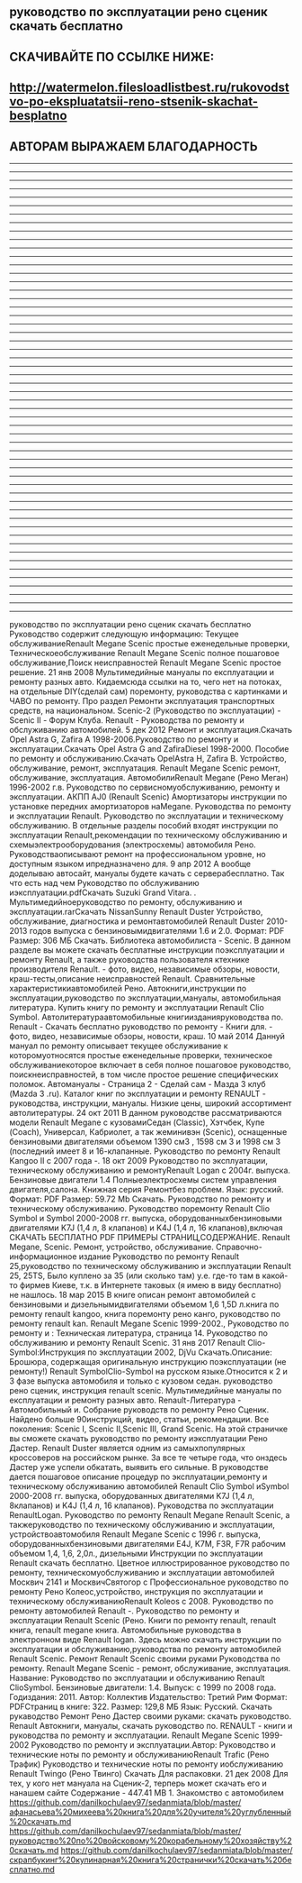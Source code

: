 руководство по эксплуатации рено сценик скачать бесплатно
--------------------------------------------------
СКАЧИВАЙТЕ ПО ССЫЛКЕ НИЖЕ:
--------------------------------------------------
http://watermelon.filesloadlistbest.ru/rukovodstvo-po-ekspluatatsii-reno-stsenik-skachat-besplatno
--------------------------------------------------
АВТОРАМ ВЫРАЖАЕМ БЛАГОДАРНОСТЬ
--------------------------------------------------
--------------------------------------------------
--------------------------------------------------
--------------------------------------------------
--------------------------------------------------
--------------------------------------------------
--------------------------------------------------
--------------------------------------------------
--------------------------------------------------
--------------------------------------------------
--------------------------------------------------
--------------------------------------------------
--------------------------------------------------
--------------------------------------------------
--------------------------------------------------
--------------------------------------------------
--------------------------------------------------
--------------------------------------------------
--------------------------------------------------
--------------------------------------------------
--------------------------------------------------
--------------------------------------------------
--------------------------------------------------
--------------------------------------------------
--------------------------------------------------
--------------------------------------------------
--------------------------------------------------
--------------------------------------------------
--------------------------------------------------
--------------------------------------------------
--------------------------------------------------
--------------------------------------------------
--------------------------------------------------
--------------------------------------------------
--------------------------------------------------
--------------------------------------------------
--------------------------------------------------
--------------------------------------------------
--------------------------------------------------
--------------------------------------------------
--------------------------------------------------
--------------------------------------------------
--------------------------------------------------
--------------------------------------------------
--------------------------------------------------
--------------------------------------------------
--------------------------------------------------
--------------------------------------------------
--------------------------------------------------
--------------------------------------------------
--------------------------------------------------
--------------------------------------------------
--------------------------------------------------
--------------------------------------------------
--------------------------------------------------
руководство по эксплуатации рено сценик скачать бесплатно Руководство содержит следующую информацию: Текущее обслуживаниеRenault Megane  Scenic  простые еженедельные проверки, Техническоеобслуживание Renault Megane  Scenic  полное пошаговое обслуживание,Поиск неисправностей Renault Megane  Scenic  простое решение. 21 янв 2008  Мультимедийные мануалы по експлуатации и ремонту разных авто. Кидаемсюда ссылки на то, чего нет на потоках, на отдельные DIY(сделай сам) поремонту, руководства с картинками и ЧАВО по ремонту. Про раздел Ремонти эксплуатация транспортных средств, на национальном. Scenic-2 (Руководство по эксплуатации) - Scenic II - Форум Клуба. Renault - Руководства по ремонту и обслуживанию автомобилей. 5 дек 2012  Ремонт и эксплуатация.Скачать Opel Astra G, Zafira A 1998-2006.Руководство по ремонту и эксплуатации.Скачать Opel Astra G and ZafiraDiesel 1998-2000. Пособие по ремонту и обслуживанию.Скачать OpelAstra H, Zafira В. Устройство, обслуживание, ремонт, эксплуатация. Renault Megane  Scenic  ремонт, обслуживание, эксплуатация. АвтомобилиRenault Megane (Рено Меган) 1996-2002 г.в.  Руководство по сервисномуобслуживанию, ремонту и эксплуатации. АКПП AJ0 (Renault Scenic) Амортизаторы  инструкции по установке передних амортизаторов наMegane. Руководства по ремонту и эксплуатации Renault. Руководство по эксплуатации и техническому обслуживанию. В отдельные разделы пособий входят инструкции по эксплуатации Renault,рекомендации по техническому обслуживанию и схемыэлектрооборудования (электросхемы) автомобиля Рено. Руководстваописывают ремонт на профессиональном уровне, но доступным языком ипредназначено для. 9 апр 2012  А вообще доделываю автосайт, мануалы будете качать с серверабесплатно. Так что есть над чем  Руководство по обслуживанию иэксплуатации.pdfСкачать Suzuki Grand Vitara. . Мультимедийноеруководство по ремонту, обслуживанию и эксплуатации.rarСкачать NissanSunny
Renault Duster Устройство, обслуживание, диагностика и ремонтавтомобилей Renault Duster 2010-2013 годов выпуска с бензиновымидвигателями 1.6 и 2.0. Формат: PDF Размер: 306 МБ Скачать. Библиотека автомобилиста - Scenic. В данном разделе вы можете скачать бесплатные инструкции поэксплуатации и ремонту Renault, а также руководства пользователя ктехнике производителя Renault. - фото, видео, независимые обзоры, новости, краш-тесты,описание неисправностей Renault. Сравнительные характеристикиавтомобилей Рено. Автокниги,инструкции по эксплуатации,руководство по эксплуатации,мануалы, автомобильная литература. Купить книгу по ремонту и эксплуатации Renault Clio Symbol. Автолитератураавтомобильные книгиизданияруководства по. Renault - Скачать бесплатно руководство по ремонту - Книги для. - фото, видео, независимые обзоры, новости, краш. 10 май 2014  Даннуй мануал по ремонту описывает текущее обслуживание к которомуотносятся простые еженедельные проверки, техническое обслуживаниекоторое включает в себя полное пошаговое руководство, поискнеисправностей, в том числе простое решение специфических поломок.
Автомануалы - Страница 2 - Сделай сам - Мазда 3 клуб (Mazda 3 .ru). Каталог книг по эксплуатации и ремонту RENAULT - руководства, инструкции, мануалы. Низкие цены, широкий ассортимент автолитературы. 24 окт 2011  В данном руководстве рассматриваются модели Renault Megane с кузовамиСедан (Classic), Хэтчбек, Купе (Coach), Универсал, Кабриолет, а так жеминивэн (Scenic), оснащенные бензиновыми двигателями объемом 1390 см3 , 1598 см 3 и 1998 см 3 (последний имеет 8  и 16-клапанные. Руководство по ремонту Renault Kangoo II c 2007 года -. 18 окт 2009  Руководство по эксплуатации, техническому обслуживанию и ремонтуRenault Logan с 2004г. выпуска. Бензиновые двигатели 1.4  Полныеэлектросхемы систем управления двигателя,салона. Книжная серия Ремонтбез проблем. Язык: русский. Формат: PDF Размер: 59.72 Mb Скачать. Руководство по ремонту и техническому обслуживанию. Руководство поремонту Renault Clio Symbol и Symbol 2000-2008 гг. выпуска, оборудованныхбензиновыми двигателями K7J (1,4 л, 8 клапанов) и K4J (1,4 л, 16 клапанов),включая  СКАЧАТЬ БЕСПЛАТНО PDF ПРИМЕРЫ СТРАНИЦ,СОДЕРЖАНИЕ. Renault Megane, Scenic. Ремонт, устройство, обслуживание. Справочно-информационное издание Руководство по ремонту Renault 25,руководство по техническому обслуживанию и эксплуатации Renault 25, 25TS,  Было куплено за 35 (или сколько там) у.е. где-то там в какой-то фирмев Киеве, т.к. в Интернете таковых (я имею в виду бесплатно) не нашлось. 18 мар 2015  В книге описан ремонт автомобилей с бензиновыми и дизельнымидвигателями объемом 1,6  1,5D л.книга по ремонту renault kangoo, книга поремонту рено канго, руководство по ремонту renault kan. Renault Megane Scenic 1999-2002., Руководство по ремонту и
: Техническая литература, страница 14. Руководство по обслуживанию и ремонту Renault Scenic. 31 янв 2017  Renault Clio-Symbol:Инструкция по эксплуатации 2002, DjVu Скачать.Описание: Брошюра, содержащая оригинальную инструкцию поэксплуатации (не ремонту!) Renault SymbolClio-Symbol на русском языке.Относится к 2 и 3 фазе выпуска автомобиля и только с кузовом седан. руководство рено сценик, инструкция renault scenic. Мультимедийные мануалы по експлуатации и ремонту разных авто. Renault-Литература   - Автомобильный и. Собрание руководств по ремонту Рено Сценик. Найдено больше 90инструкций, видео, статьи, рекомендации. Все поколения: Scenic I, Scenic II,Scenic III, Grand Scenic. На этой страничке вы сможете скачать руководство по ремонту иэксплуатации Рено Дастер. Renault Duster является одним из самыхпопулярных кроссоверов на российском рынке. За все те четыре года, что онздесь Дастер уже успели обкатать, выявить его сильные. В руководстве дается пошаговое описание процедур по эксплуатации,ремонту и техническому обслуживанию автомобилей Renault Clio Symbol иSymbol 2000-2008 гг. выпуска, оборудованных двигателями K7J (1,4 л, 8клапанов) и K4J (1,4 л, 16 клапанов). Руководства по эксплуатации RenaultLogan. Руководство по ремонту Renault Megane  Renault Scenic, а такжеруководство по техническому обслуживанию и эксплуатации, устройствоавтомобиля Renault Megane  Scenic с 1996 г. выпуска, оборудованныхбензиновыми двигателями E4J, K7M, F3R, F7R рабочим объемом 1,4, 1,6, 2,0л., дизельными
Инструкции по эксплуатации Renault скачать бесплатно. Цветное иллюстрированное руководство по ремонту, техническомуобслуживанию и эксплуатации автомобилей Москвич 2141 и МосквичСвятогор с  Профессиональное руководство по ремонту Рено Колеос,устройство, инструкция по эксплуатации и техническому обслуживаниюRenault Koleos с 2008. Руководство по ремонту автомобилей Renault -. Руководство по ремонту и эксплуатации Renault Scenic (Рено. Книги по ремонту renault, renault книга, renault megane книга. Автомобильные руководства в электронном виде Renault logan. Здесь можно скачать инструкции по эксплуатации и обслуживанию,руководства по ремонту автомобилей Renault Scenic. Ремонт Renault Scenic своими руками  Руководства по ремонту. Renault Megane  Scenic - ремонт, обслуживание, эксплуатация. Название: Руководство по эксплуатации и обслуживанию Renault ClioSymbol. Бензиновые двигатели: 1.4. Выпуск: с 1999 по 2008 года. Годиздания: 2011. Автор: Коллектив Издательство: Третий Рим Формат: PDFСтраниц в книге: 322. Размер: 129,8 МБ Язык: Русский. Скачать рукаводство
Ремонт Рено Дастер своими руками: скачать руководство. Renault  Автокниги, мануалы, скачать руководство по. RENAULT - книги и руководства по ремонту и эксплуатации. Renault Megane Scenic 1999-2002 Руководство по ремонту и эксплуатации.Автор:  Руководство и технические ноты по ремонту и обслуживаниюRenault Trafic (Рено Трафик) Руководство и технические ноты по ремонту иобслуживанию Renault Twingo (Рено Твинго) Скачать Для распаковки. 21 дек 2008  Для тех, у кого нет мануала на Сценик-2, терперь может скачать его и нанашем сайте Содержание - 447.41 MB 1. Знакомство с автомобилем
https://github.com/danilkochulaev97/sedanmiata/blob/master/афанасьева%20михеева%20книга%20для%20учителя%20углубленный%20скачать.md
https://github.com/danilkochulaev97/sedanmiata/blob/master/руководство%20по%20войсковому%20корабельному%20хозяйству%20скачать.md
https://github.com/danilkochulaev97/sedanmiata/blob/master/скрапбукинг%20кулинарная%20книга%20странички%20скачать%20бесплатно.md